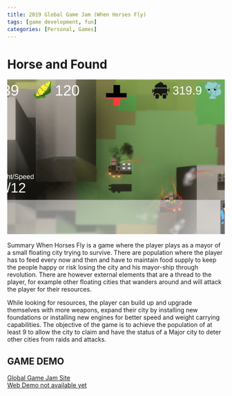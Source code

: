 ```yaml
---
title: 2019 Global Game Jam (When Horses Fly)
tags: [game development, fun]
categories: [Personal, Games]
---
```


# Horse and Found
![](/assets/images/GlobalGameJam2019.png)

Summary When Horses Fly is a game where the player plays as a mayor of a small floating city trying to survive. There are population where the player has to feed every now and then and have to maintain food supply to keep the people happy or risk losing the city and his mayor-ship through revolution. There are however external elements that are a thread to the player, for example other floating cities that wanders around and will attack the player for their resources. 

While looking for resources, the player can build up and upgrade themselves with more weapons, expand their city by installing new foundations or installing new engines for better speed and weight carrying capabilities. The objective of the game is to achieve the population of at least 9 to allow the city to claim and have the status of a Major city to deter other cities from raids and attacks.

## GAME DEMO
<a href="https://v3.globalgamejam.org/2020/games/i-cant-really-remember-what-name-4"> Global Game Jam Site </a>
<br>
<a href=""> Web Demo not available yet </a>
